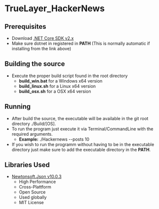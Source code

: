 # TrueLayer_HackerNews

## Prerequisites
* Download [.NET Core SDK v2.x](https://www.microsoft.com/net/download)
* Make sure dotnet in registered in __PATH__ (This is normally automatic if installing from the link above)

## Building the source
* Execute the proper build script found in the root directory
    - __build_win.bat__ for a Windows x64 version
    - __build_linux.sh__ for a Linux x64 version
    - __build_osx.sh__ for a OSX x64 version

## Running
* After build the source, the executable will be available in the git root directory ./Build/[OS].
* To run the program just execute it via Terminal/CommandLine with the required arguments.
    * __Example:__ ./Hackernews --posts 10
* If you wish to run the programm without having to be in the executable directory just make sure to add the executable directory in the __PATH__.

## Libraries Used
* [Newtonsoft.Json v10.0.3](https://www.newtonsoft.com/json)
    * High Performance
    * Cross-Plattform
    * Open Source
    * Used globally
    * MIT License
